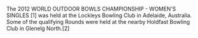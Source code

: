 The 2012 WORLD OUTDOOR BOWLS CHAMPIONSHIP - WOMEN'S SINGLES [1] was held at the Lockleys Bowling Club in Adelaide, Australia. Some of the qualifying Rounds were held at the nearby Holdfast Bowling Club in Glenelg North.[2]
